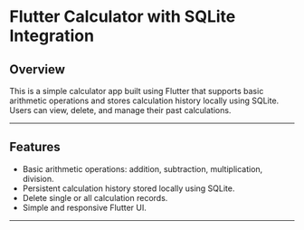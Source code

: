 # Flutter Calculator with SQLite Integration

## Overview
This is a simple calculator app built using Flutter that supports basic arithmetic operations and stores calculation history locally using SQLite. Users can view, delete, and manage their past calculations.

---

## Features

- Basic arithmetic operations: addition, subtraction, multiplication, division.
- Persistent calculation history stored locally using SQLite.
- Delete single or all calculation records.
- Simple and responsive Flutter UI.

---
